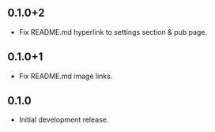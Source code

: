 ## 0.1.0+2

* Fix README.md hyperlink to settings section & pub page.

## 0.1.0+1

* Fix README.md image links.

## 0.1.0

* Initial development release.
